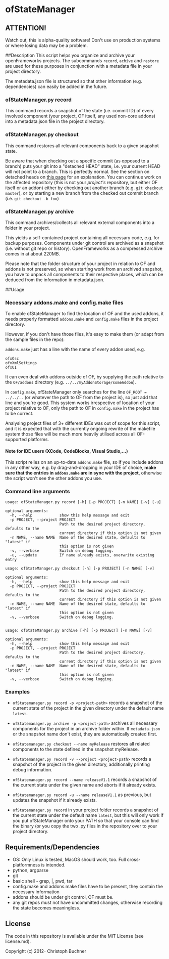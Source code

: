 # ofStateManager

## ATTENTION!
Watch out, this is alpha-quality software!
Don't use on production systems or where losing data may be a problem.

##Description
This script helps you organize and archive your openFrameworks projects.
The subcommands `record`, `achive` and `restore` are used for these purposes in conjunction with a metadata file in your project directory.

The metadata.json file is structured so that other information (e.g. dependencies) can easily be added in the future.

### ofStateManager.py record
This command records a snapshot of the state (i.e. commit ID) of every involved component (your project, OF itself, any used non-core addons) into a metadata.json file in the project directory.

### ofStateManager.py checkout
This command restores all relevant components back to a given snapshot state.

Be aware that when checking out a specific commit (as opposed to a branch) puts your git into a "detached HEAD" state, i.e. your current HEAD will not point to a branch. This is perfectly normal. See the section on detached heads on [this page](http://git-scm.com/docs/git-checkout) for an explanation.
You can continue work on the affected repository (this is not your *project's* repository, but either OF itself or an addon) either by checking out another branch (e.g. `git checkout master`), or by starting a new branch from the checked out commit branch (i.e. `git checkout -b foo`)

### ofStateManager.py archive
This command archives/collects all relevant external components into a folder in your project.

This yields a self-contained project containing all necessary code, e.g. for backup purposes.
Components under git control are archived as a snapshot (i.e. without git repo or history).
OpenFrameworks as a compressed archive comes in at about 220MB.

Please note that the folder structure of your project in relation to OF and addons is not preserved, so when starting work from an archived snapshot, you have to unpack all components to their respective places, which can be deduced from the information in metadata.json.

##Usage

### Necessary addons.make and config.make files
To enable ofStateManager to find the location of OF and the used addons, it needs properly formatted `addons.make` and `config.make` files in the project directory.

However, if you don't have those files, it's easy to make them (or adapt from the sample files in the repo): 

`addons.make` just has a line with the name of every addon used, e.g.

	ofxOsc
	ofxXmlSettings
	ofxUI

It can even deal with addons outside of OF, by supplying the path relative to the `OF/addons` directory (e.g. `../../myAddonStorage/someAddon`).

In `config.make`, ofStateManager only searches for the line `OF_ROOT = ../../..` (or whatever the path to OF from the project is), so just add that line and you're good.
This system works irrespective of location of your project relative to OF, only the path to OF in `config.make` in the project has to be correct.

Analysing project files of 3+ different IDEs was out of scope for this script, and it is expected that with the currently ongoing rewrite of the makefile system those files will be much more heavily utilised across all OF-supported platforms.

#### Note for IDE users (XCode, CodeBlocks, Visual Studio,...)
This script relies on an up-to-date `addons.make` file, so if you include addons in any other way, e.g. by drag-and-dropping in your IDE of choice, **make sure that the entries in `addons.make` are in sync with the project**, otherwise the script won't see the other addons you use.

### Command line arguments
	usage: ofStateManager.py record [-h] [-p PROJECT] [-n NAME] [-v] [-u]

	optional arguments:
	  -h, --help            show this help message and exit
	  -p PROJECT, --project PROJECT
		                    Path to the desired project directory, defaults to the
		                    current directory if this option is not given
	  -n NAME, --name NAME  Name of the desired state, defaults to "latest" if
		                    this option is not given
	  -v, --verbose         Switch on debug logging.
	  -u, --update          If name already exists, overwrite existing entry

	usage: ofStateManager.py checkout [-h] [-p PROJECT] [-n NAME] [-v]

	optional arguments:
	  -h, --help            show this help message and exit
	  -p PROJECT, --project PROJECT
		                    Path to the desired project directory, defaults to the
		                    current directory if this option is not given
	  -n NAME, --name NAME  Name of the desired state, defaults to "latest" if
		                    this option is not given
	  -v, --verbose         Switch on debug logging.


	usage: ofStateManager.py archive [-h] [-p PROJECT] [-n NAME] [-v]

	optional arguments:
	  -h, --help            show this help message and exit
	  -p PROJECT, --project PROJECT
		                    Path to the desired project directory, defaults to the
		                    current directory if this option is not given
	  -n NAME, --name NAME  Name of the desired state, defaults to "latest" if
		                    this option is not given
	  -v, --verbose         Switch on debug logging.



### Examples
* `ofStatemanager.py record -p <project-path>` records a snapshot of the current state of the project in the given directory under the default name `latest`.
* `ofStatemanager.py archive -p <project-path>` archives all necessary components for the project in an archive folder within. If `metadata.json` or the snapshot name don't exist, they are automatically created first.
* `ofStatemanager.py checkout --name myRelease` restores all related components to the state defined in the snapshot myRelease.

* `ofStatemanager.py record -v --project <project-path>` records a snapshot of the project in the given directory, additionally printing debug information.
* `ofStatemanager.py record --name releaseV1.1` records a snapshot of the current state under the given name and aborts if it already exists.
* `ofStatemanager.py record -u --name releaseV1.1` as previous, but updates the snapshot if it already exists.
* `ofStatemanager.py record` in your project folder records a snapshot of the current state under the default name `latest`, but this will only work if you put ofStateManager onto your PATH so that your console can find the binary (or you copy the two .py files in the repository over to your project directory.

## Requirements/Dependencies
* OS: Only Linux is tested, MacOS should work, too. Full cross-platformness is intended.
* python, argparse 
* git
* basic shell - grep, |, pwd, tar
* config.make and addons.make files have to be present, they contain the necessary information
* addons should be under git control, OF must be.
* any git repos must not have uncommitted changes, otherwise recording the state becomes meaningless.

## License
The code in this repository is available under the MIT License (see license.md).

Copyright (c) 2012- Christoph Buchner
